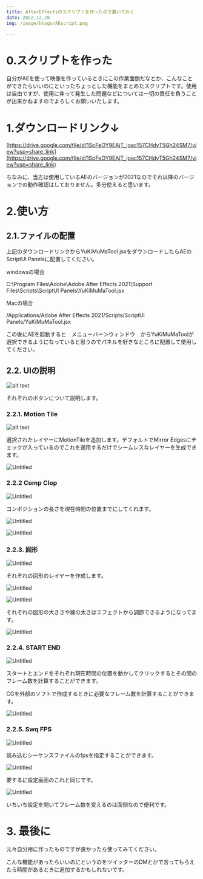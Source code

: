 ```yaml
---
title: AfterEffectsのスクリプトを作ったので置いておく
date: 2022.12.28
img: /image/blogs/AEscript.png

--- 
```


# 0.スクリプトを作った

自分がAEを使って映像を作っているときにこの作業面倒だなとか、こんなことができたらいいのにといったちょっとした機能をまとめたスクリプトです。使用は自由ですが、使用に伴って発生した問題などについては一切の責任を負うことが出来かねますのでよろしくお願いいたします。

# 1.ダウンロードリンク↓

[https://drive.google.com/file/d/1SpFeOY9EAjT_joac157CHdyT5Gh24SM7/view?usp=share_link](https://drive.google.com/file/d/1SpFeOY9EAjT_joac157CHdyT5Gh24SM7/view?usp=share_link)

ちなみに、当方は使用しているAEのバージョンが2021なのでそれ以降のバージョンでの動作確認はしておりません。多分使えると思います。

# 2.使い方

## 2.1.ファイルの配置

上記のダウンロードリンクからYuKiMuMaTool.jsxをダウンロードしたらAEのScriptUI Panelsに配置してください。

windowsの場合

C:\Program Files\Adobe\Adobe After Effects 2021\Support Files\Scripts\ScriptUI Panels\YuKiMuMaTool.jsx

Macの場合

/Applications/Adobe After Effects 2021/Scripts/ScriptUI Panels/YuKiMuMaTool.jsx

この後にAEを起動すると　メニューバー＞ウィンドウ　からYuKiMuMaToolが選択できるようになっていると思うのでパネルを好きなところに配置して使用してください。

## 2.2. UIの説明


![alt text](http://drive.google.com/uc?export=view&id=1F1iHQBp2uQAGnV2a1fiI8Q4CB1xbqYCz)

それぞれのボタンについて説明します。

### 2.2.1. Motion Tile


![alt text](http://drive.google.com/uc?export=view&id=1wy5uRYHDt5JLqQCWc9zxPEHAGRZ_Tfbw)

選択されたレイヤーにMotionTileを追加します。デフォルトでMirror Edgesにチェックが入っているのでこれを適用するだけでシームレスなレイヤーを生成できます。

![Untitled](http://drive.google.com/uc?export=view&id=1sqsel4OJ7SZ_PjcKKgf1vPnqWlH-POg3)

### 2.2.2 Comp Clop

![Untitled](http://drive.google.com/uc?export=view&id=1H1-sACBhmT2HxGzqsDPDPHyhxp4aH0YQ)

コンポジションの長さを現在時間の位置までにしてくれます。

![Untitled](http://drive.google.com/uc?export=view&id=1UJecLuh8M1l-5SnlJXPHDjxTV_g2Zy2U)

![Untitled](http://drive.google.com/uc?export=view&id=1kSLmhLaIu4bsMBOZ-va2xaMuA9RiGLAm)

### 2.2.3. 図形

![Untitled](http://drive.google.com/uc?export=view&id=1OQ-BNoroLVvZTg45o2oiyBZ0QvhAdzmR)

それぞれの図形のレイヤーを作成します。

![Untitled](http://drive.google.com/uc?export=view&id=18p-2LkFa2wizlDx7vK2y1l_4i6j94Kj1)

![Untitled](http://drive.google.com/uc?export=view&id=1Tu99gp-EQp1XZHz4xzXz6DA7IGHxcrNN)

それぞれの図形の大きさや線の太さはエフェクトから調節できるようになってます。

![Untitled](http://drive.google.com/uc?export=view&id=1-K4jujczr9oMQbVmmwiM2vbeg-37zlX6)

### 2.2.4. START END

![Untitled](http://drive.google.com/uc?export=view&id=1YP--n32kYj4njr6AJW1KHhUHSQ-sQkIN)

スタートとエンドをそれぞれ現在時間の位置を動かしてクリックするとその間のフレーム数を計算することができます。

CGを外部のソフトで作成するときに必要なフレーム数を計算することができます。

![Untitled](http://drive.google.com/uc?export=view&id=1aZIowM42CLLQIyfIqby9LeLVc2353r1e)

### 2.2.5. Swq FPS

![Untitled](http://drive.google.com/uc?export=view&id=1cGJuhrBc267DQ1T8NuW-9QCZD5tdSlye)

読み込むシーケンスファイルのfpsを指定することができます。

![Untitled](http://drive.google.com/uc?export=view&id=1EBzmMdlO6QCYXU7gCV2tlMOAm4gZ67MS)

要するに設定画面のこれと同じです。

![Untitled](http://drive.google.com/uc?export=view&id=1mYEDfB07TfX39tIdRJK1Jy8cvcpbUM5x)

いちいち設定を開いてフレーム数を変えるのは面倒なので便利です。

# 3. 最後に

元々自分用に作ったものですが良かったら使ってみてください。

こんな機能があったらいいのにというのをツイッターのDMとかで言ってもらえたら時間があるときに追加するかもしれないです。